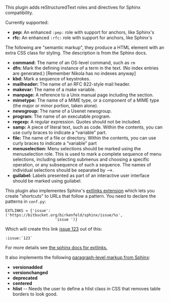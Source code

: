 This plugin adds reStructuredText roles and directives for Sphinx compatibility.

Currently supported:

* **pep:** An enhanced `:pep:` role with support for anchors, like Sphinx's
* **rfc:** An enhanced `:rfc:` role with support for anchors, like Sphinx's

The following are "semantic markup", they produce a HTML element with an extra
CSS class for styling. The description is from the Sphinx docs.

* **command:** The name of an OS-level command, such as ``rm``
* **dfn:** Mark the defining instance of a term in the text. (No index entries are generated.) [Remember Nikola has no indexes anyway]
* **kbd:** Mark a sequence of keystrokes.
* **mailheader:** The name of an RFC 822-style mail header.
* **makevar:** The name of a make variable.
* **manpage:** A reference to a Unix manual page including the section.
* **mimetype:** The name of a MIME type, or a component of a MIME type (the major or minor portion, taken alone).
* **newsgroup:** The name of a Usenet newsgroup.
* **program:** The name of an executable program.
* **regexp:** A regular expression. Quotes should not be included.
* **samp:** A piece of literal text, such as code. Within the contents, you can use curly braces to indicate a “variable” part.
* **file:** The name of a file or directory. Within the contents, you can use curly braces to indicate a “variable” part
* **menuselection:** Menu selections should be marked using the menuselection role. This is used to mark a complete sequence of menu selections, including selecting submenus and choosing a specific operation, or any subsequence of such a sequence. The names of individual selections should be separated by -->.
* **guilabel:** Labels presented as part of an interactive user interface should be marked using guilabel.

This plugin also implementes Sphinx's [extlinks extension](http://sphinx-doc.org/latest/ext/extlinks.html)
which lets you create "shortcuts" to URLs that follow a pattern. You need to declare the patterns
in `conf.py`:

```
EXTLINKS = {'issue': ('https://bitbucket.org/birkenfeld/sphinx/issue/%s',
                      'issue ')}
```

Which will create this link [issue 123](https://bitbucket.org/birkenfeld/sphinx/issue/123) out of this:

```
:issue:`123`
```

For more details see [the sphinx docs for extlinks.](http://sphinx-doc.org/latest/ext/extlinks.html)

It also implements the following [paragraph-level markup from Sphinx](http://sphinx-doc.org/markup/para.html):

* **versionadded**
* **versionchanged**
* **deprecated**
* **centered**
* **hlist** -- Needs the user to define a hlist class in CSS that removes table borders to look good.
